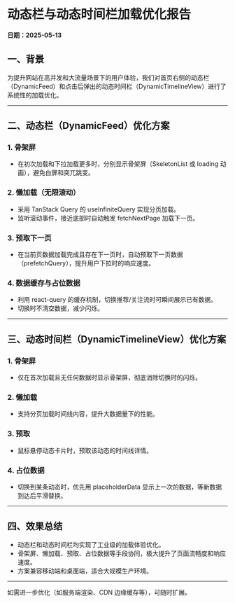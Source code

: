 # 动态栏与动态时间栏加载优化报告

**日期：2025-05-13**

## 一、背景

为提升网站在高并发和大流量场景下的用户体验，我们对首页右侧的动态栏（DynamicFeed）和点击后弹出的动态时间栏（DynamicTimelineView）进行了系统性的加载优化。

---

## 二、动态栏（DynamicFeed）优化方案

### 1. 骨架屏
- 在初次加载和下拉加载更多时，分别显示骨架屏（SkeletonList 或 loading 动画），避免白屏和突兀跳变。

### 2. 懒加载（无限滚动）
- 采用 TanStack Query 的 useInfiniteQuery 实现分页加载。
- 监听滚动事件，接近底部时自动触发 fetchNextPage 加载下一页。

### 3. 预取下一页
- 在当前页数据加载完成且存在下一页时，自动预取下一页数据（prefetchQuery），提升用户下拉时的响应速度。

### 4. 数据缓存与占位数据
- 利用 react-query 的缓存机制，切换推荐/关注流时可瞬间展示已有数据。
- 切换时不清空数据，减少闪烁。

---

## 三、动态时间栏（DynamicTimelineView）优化方案

### 1. 骨架屏
- 仅在首次加载且无任何数据时显示骨架屏，彻底消除切换时的闪烁。

### 2. 懒加载
- 支持分页加载时间线内容，提升大数据量下的性能。

### 3. 预取
- 鼠标悬停动态卡片时，预取该动态的时间线详情。

### 4. 占位数据
- 切换到某条动态时，优先用 placeholderData 显示上一次的数据，等新数据到达后平滑替换。

---

## 四、效果总结

- 动态栏和动态时间栏均实现了工业级的加载体验优化。
- 骨架屏、懒加载、预取、占位数据等手段协同，极大提升了页面流畅度和响应速度。
- 方案兼容移动端和桌面端，适合大规模生产环境。

---

如需进一步优化（如服务端渲染、CDN 边缘缓存等），可随时扩展。 